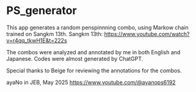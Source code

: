 # PS_generator

This app generates a random penspinnning combo, using Markow chain trained on Sangkm 13th.
Sangkm 13th: https://www.youtube.com/watch?v=r4qq_tkwH1E&t=222s

The combos were analyzed and annotated by me in both English and Japanese.
Codes were almost generated by ChatGPT.

Special thanks to Beige for reviewing the annotations for the combos.

ayaNo in JEB, May 2025
https://www.youtube.com/@ayanops6192
